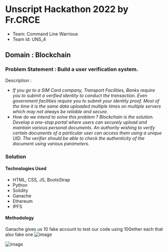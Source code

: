 # Unscript Hackathon 2022 by Fr.CRCE
- Team: Command Line Warrious
- Team Id: UNS_4
## Domain : Blockchain
### Problem Statement : Build a user verification system.
Description : 
- *If you go to a SIM Card company, Transport Facilities, Banks require you to submit a verified identity to conduct the transaction. 
Even government facilities require you to submit your identity proof. 
Most of the time it is the same data uploaded multiple times on multiple servers which may not always be reliable and secure.*
- *How do we intend to solve this problem ? Blockchain is the solution. Develop a one-stop portal where users can securely upload and maintain various personal documents. 
An authority wishing to verify certain documents of a particular user can access them using a unique UID. 
The verifier should be able to check the authenticity of the document using various parameters.*

### Solution

#### Technologies Used
- HTML, CSS, JS, BootsStrap
- Python
- Solidity
- Ganache
- Ethereum
- IPFS

#### Methodology
Ganache gives us 10 fake account to test our code using 100ether each that also fake one
![image](https://user-images.githubusercontent.com/54675828/150658455-07185888-110c-4e83-ab01-b3814e3869ab.png)

![image](https://user-images.githubusercontent.com/54675828/150658503-94b1dd33-dc5b-4967-9352-edca91e1208e.png)

